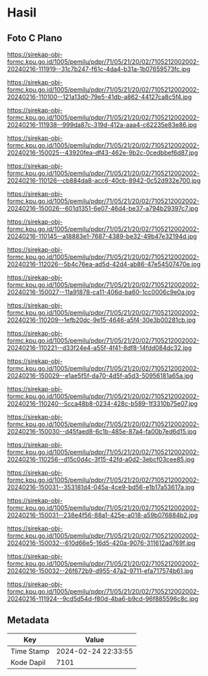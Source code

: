 # Hasil

## Foto C Plano

https://sirekap-obj-formc.kpu.go.id/1005/pemilu/pdpr/71/05/21/20/02/7105212002002-20240216-111919--31c7b247-f61c-4da4-b31a-1b07659573fc.jpg

https://sirekap-obj-formc.kpu.go.id/1005/pemilu/pdpr/71/05/21/20/02/7105212002002-20240216-110100--121a13d0-79e5-41db-a862-44127ca8c5f4.jpg

https://sirekap-obj-formc.kpu.go.id/1005/pemilu/pdpr/71/05/21/20/02/7105212002002-20240216-111938--999da87c-319d-412a-aaa4-c62235e83e86.jpg

https://sirekap-obj-formc.kpu.go.id/1005/pemilu/pdpr/71/05/21/20/02/7105212002002-20240216-150025--43920fea-df43-462e-9b2c-0cedbbef6d87.jpg

https://sirekap-obj-formc.kpu.go.id/1005/pemilu/pdpr/71/05/21/20/02/7105212002002-20240216-110126--cb884da8-acc6-40cb-8942-0c52d932e700.jpg

https://sirekap-obj-formc.kpu.go.id/1005/pemilu/pdpr/71/05/21/20/02/7105212002002-20240216-150026--601d1351-6e07-46d4-be37-a794b29397c7.jpg

https://sirekap-obj-formc.kpu.go.id/1005/pemilu/pdpr/71/05/21/20/02/7105212002002-20240216-110145--a18883e1-7687-4389-be32-49b47e32194d.jpg

https://sirekap-obj-formc.kpu.go.id/1005/pemilu/pdpr/71/05/21/20/02/7105212002002-20240216-112026--5b4c76ea-ad5d-42d4-ab86-47e54507470e.jpg

https://sirekap-obj-formc.kpu.go.id/1005/pemilu/pdpr/71/05/21/20/02/7105212002002-20240216-150027--11a91878-ca11-406d-ba60-1cc0006c9e0a.jpg

https://sirekap-obj-formc.kpu.go.id/1005/pemilu/pdpr/71/05/21/20/02/7105212002002-20240216-110209--1efb20dc-9e15-4646-a5f4-30e3b00281cb.jpg

https://sirekap-obj-formc.kpu.go.id/1005/pemilu/pdpr/71/05/21/20/02/7105212002002-20240216-110221--d33f24e4-a55f-4f41-8df8-14fdd084dc32.jpg

https://sirekap-obj-formc.kpu.go.id/1005/pemilu/pdpr/71/05/21/20/02/7105212002002-20240216-150029--e1ae5f5f-da70-4d5f-a5d3-50956181a65a.jpg

https://sirekap-obj-formc.kpu.go.id/1005/pemilu/pdpr/71/05/21/20/02/7105212002002-20240216-110240--5cca48b8-0234-428c-b589-1f3310b75e07.jpg

https://sirekap-obj-formc.kpu.go.id/1005/pemilu/pdpr/71/05/21/20/02/7105212002002-20240216-150030--d45faed8-6c1b-485e-87a4-fa00b7ed6d15.jpg

https://sirekap-obj-formc.kpu.go.id/1005/pemilu/pdpr/71/05/21/20/02/7105212002002-20240216-110256--d15c0d4c-3f15-42fd-a0d2-3ebcf03cee85.jpg

https://sirekap-obj-formc.kpu.go.id/1005/pemilu/pdpr/71/05/21/20/02/7105212002002-20240216-150031--353181d4-045a-4ce9-bd56-e1b17a53617a.jpg

https://sirekap-obj-formc.kpu.go.id/1005/pemilu/pdpr/71/05/21/20/02/7105212002002-20240216-150031--238e4f56-88a1-425e-a018-a59b076884b2.jpg

https://sirekap-obj-formc.kpu.go.id/1005/pemilu/pdpr/71/05/21/20/02/7105212002002-20240216-150032--610d66e5-16d5-420a-9076-311612ad769f.jpg

https://sirekap-obj-formc.kpu.go.id/1005/pemilu/pdpr/71/05/21/20/02/7105212002002-20240216-150032--26f672b9-d955-47a2-9711-efa717574b61.jpg

https://sirekap-obj-formc.kpu.go.id/1005/pemilu/pdpr/71/05/21/20/02/7105212002002-20240216-111924--9cd5d54d-f80d-4ba6-b9cd-96f885596c8c.jpg


## Metadata

| Key        | Value               |
| ---------- | ------------------- |
| Time Stamp | 2024-02-24 22:33:55 |
| Kode Dapil | 7101                |



